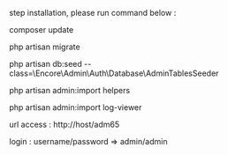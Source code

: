 step installation, please run command below : 

composer update

php artisan migrate

php artisan db:seed --class=\Encore\Admin\Auth\Database\AdminTablesSeeder

php artisan admin:import helpers

php artisan admin:import log-viewer

url access : http://host/adm65

login : username/password => admin/admin
